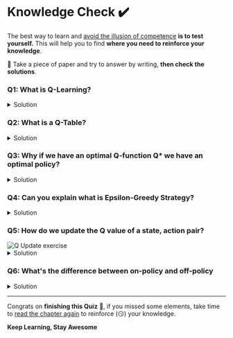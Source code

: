 # Knowledge Check ✔️

The best way to learn and [avoid the illusion of competence](https://fr.coursera.org/lecture/learning-how-to-learn/illusions-of-competence-BuFzf) **is to test yourself.** This will help you to find **where you need to reinforce your knowledge**. 

📝 Take a piece of paper and try to answer by writing, **then check the solutions**.

### Q1: What is Q-Learning?

<details>
<summary>Solution</summary>

Q-Learning is **the algorithm we use to train our Q-Function**, an action-value function that determines the value of being at a particular state and taking a specific action at that state.

📖 If you don't remember, check 👉 https://huggingface.co/blog/deep-rl-q-part2#what-is-q-learning
</details>

### Q2: What is a Q-Table?

<details>
<summary>Solution</summary>

 Q-table is the "internal memory" of our agent where each cell corresponds to a state-action value pair value. Think of this Q-table as the memory or cheat sheet of our Q-function.
  

📖 If you don't remember, check 👉 https://huggingface.co/blog/deep-rl-q-part2#what-is-q-learning
</details>

### Q3: Why if we have an optimal Q-function Q* we have an optimal policy?

<details>
<summary>Solution</summary>
  
Because if we have an optimal Q-function, we have an optimal policy since we know for each state what is the best action to take.
  
<img src="https://huggingface.co/blog/assets/73_deep_rl_q_part2/link-value-policy.jpg" alt="link value policy"/>

📖 If you don't remember, check 👉 https://huggingface.co/blog/deep-rl-q-part2#what-is-q-learning
</details>

### Q4: Can you explain what is Epsilon-Greedy Strategy?

<details>
<summary>Solution</summary>
Epsilon Greedy Strategy is a **policy that handles the exploration/exploitation trade-off**.

The idea is that we define epsilon ɛ = 1.0:

- With *probability 1 — ɛ* : we do exploitation (aka our agent selects the action with the highest state-action pair value).
- With *probability ɛ* : we do exploration (trying random action).
  
<img src="https://huggingface.co/blog/assets/73_deep_rl_q_part2/Q-learning-4.jpg" alt="Epsilon Greedy"/>
  
📖 If you don't remember, check 👉 https://huggingface.co/blog/deep-rl-q-part2#the-q-learning-algorithm
  
</details>

### Q5: How do we update the Q value of a state, action pair?
<img src="assets/img/q-update-ex.jpg" alt="Q Update exercise"/>

<details>
<summary>Solution</summary>
  <img src="assets/img/q-update-solution.jpg" alt="Q Update exercise"/>
  📖 If you don't remember, check 👉 https://huggingface.co/blog/deep-rl-q-part2#the-q-learning-algorithm
</details>

### Q6: What's the difference between on-policy and off-policy

<details>
<summary>Solution</summary>
  <img src="https://huggingface.co/blog/assets/73_deep_rl_q_part2/off-on-4.jpg" alt="On/off policy"/>
  📖 If you don't remember, check 👉 https://huggingface.co/blog/deep-rl-q-part2#off-policy-vs-on-policy
</details>


---

Congrats on **finishing this Quiz** 🥳, if you missed some elements, take time to [read the chapter again](https://huggingface.co/blog/deep-rl-q-part2) to reinforce (😏) your knowledge.

**Keep Learning, Stay Awesome**


